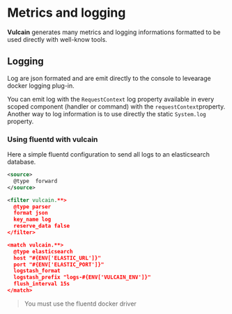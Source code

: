 # Metrics and logging

**Vulcain** generates many metrics and logging informations formatted to be used directly with well-know tools.

## Logging

Log are json formated and are emit directly to the console to levearage docker logging plug-in.

You can emit log with the ```RequestContext``` log property available in every scoped component (handler or command) with the ```requestContext```property. Another way to log information is to use directly the static ```System.log``` property.

### Using fluentd with vulcain

Here a simple fluentd configuration to send all logs to an elasticsearch database.

```xml
<source>
  @type  forward
</source>

<filter vulcain.**>
  @type parser
  format json
  key_name log
  reserve_data false
</filter>

<match vulcain.**>
  @type elasticsearch
  host "#{ENV['ELASTIC_URL']}"
  port "#{ENV['ELASTIC_PORT']}"
  logstash_format
  logstash_prefix "logs-#{ENV['VULCAIN_ENV']}"
  flush_interval 15s
</match>
```

> You must use the fluentd docker driver 